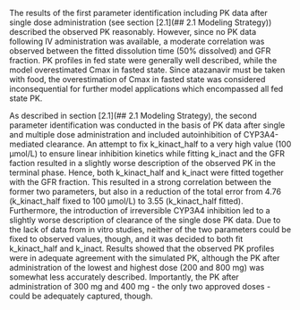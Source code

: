 The results of the first parameter identification including PK data after single dose administration (see section [2.1](## 2.1 Modeling Strategy)) described the observed PK reasonably. However, since no PK data following IV administration was available, a moderate correlation was observed between the fitted dissolution time (50% dissolved) and GFR fraction. PK profiles in fed state were generally well described, while the model overestimated Cmax in fasted state. Since atazanavir must be taken with food, the overestimation of Cmax in fasted state was considered inconsequential for further model applications which encompassed all fed state PK.

As described in section [2.1](## 2.1 Modeling Strategy), the second parameter identification was conducted in the basis of PK data after single and multiple dose administration and included autoinhibition of CYP3A4-mediated clearance. An attempt to fix k_kinact_half to a very high value (100 µmol/L) to ensure linear inhibition kinetics while fitting k_inact and the GFR faction resulted in a slightly worse description of the observed PK in the terminal phase. Hence, both k_kinact_half and k_inact were fitted together with the GFR fraction. This resulted in a strong correlation between the former two parameters, but also in a reduction of the total error from 4.76 (k_kinact_half fixed to 100 µmol/L) to 3.55 (k_kinact_half fitted). Furthermore, the introduction of irreversible CYP3A4 inhibition led to a slightly worse description of clearance of the single dose PK data. Due to the lack of data from in vitro studies, neither of the two parameters could be fixed to observed values, though, and it was decided to both fit k_kinact_half and k_inact. Results showed that the observed PK profiles were in adequate agreement with the simulated PK, although the PK after administration of the lowest and highest dose (200 and 800 mg) was somewhat less accurately described. Importantly, the PK after administration of 300 mg and 400 mg - the only two approved doses - could be adequately captured, though. 